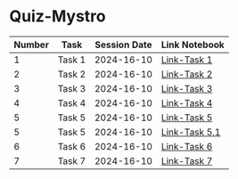 # Quiz-Mystro
| Number | Task   | Session Date  | Link Notebook |
|--------|-----------|---------------|-----------------|
| 1     | Task 1 | 2024-16-10    | [Link-Task 1](#) |
| 2     | Task 2 | 2024-16-10    | [Link-Task 2](https://github.com/Ali-jalil88/Quiz-Mystro/blob/main/task2.ipynb) |
| 3     | Task 3 | 2024-16-10    | [Link-Task 3](https://github.com/Ali-jalil88/Quiz-Mystro/blob/main/task3_Ollama.py) |
| 4     | Task 4 | 2024-16-10    | [Link-Task 4](https://github.com/Ali-jalil88/Quiz-Mystro/blob/main/task4.py) |
| 5     | Task 5 | 2024-16-10    | [Link-Task 5](https://github.com/Ali-jalil88/Quiz-Mystro/blob/main/task5.py) |
| 5     | Task 5 | 2024-16-10    | [Link-Task 5.1](https://github.com/Ali-jalil88/Quiz-Mystro/blob/main/task5.1.py) |
| 6     | Task 6 | 2024-16-10    | [Link-Task 6](https://github.com/Ali-jalil88/Quiz-Mystro/blob/main/task6.py) |
| 7     | Task 7 | 2024-16-10    | [Link-Task 7](https://github.com/Ali-jalil88/Quiz-Mystro/blob/main/task7.py) |
